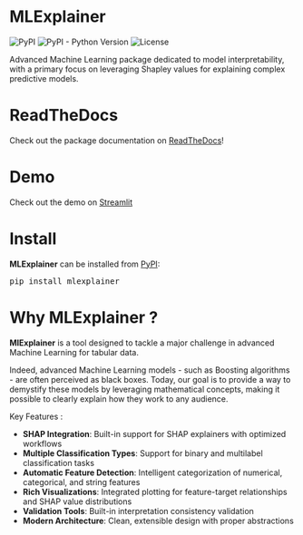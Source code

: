 # MLExplainer

<p align="left">
    <img alt="PyPI" src="https://img.shields.io/pypi/v/mlexplainer">
    <img alt="PyPI - Python Version" src="https://img.shields.io/pypi/pyversions/mlexplainer">
    <img alt="License" src="https://img.shields.io/github/license/zachariebuisson1/mlexplainer">
</p>

Advanced Machine Learning package dedicated to model interpretability, with a primary focus on leveraging Shapley values for explaining complex predictive models.

# ReadTheDocs

Check out the package documentation on [ReadTheDocs](https://mlexplainer.readthedocs.io/en/latest/index.html)!

# Demo

Check out the demo on [Streamlit](https://mlexplainer.streamlit.app/)

# Install

**MLExplainer** can be installed from [PyPI](https://pypi.org/project/mlexplainer/):

<pre>
pip install mlexplainer
</pre>

# Why MLExplainer ?

**MlExplainer** is a tool designed to tackle a major challenge in advanced Machine Learning for tabular data.

Indeed, advanced Machine Learning models - such as Boosting algorithms - are often perceived as black boxes. 
Today, our goal is to provide a way to demystify these models by leveraging mathematical concepts, making it possible to clearly explain how they work to any audience.

Key Features :

* **SHAP Integration**: Built-in support for SHAP explainers with optimized workflows
* **Multiple Classification Types**: Support for binary and multilabel classification tasks
* **Automatic Feature Detection**: Intelligent categorization of numerical, categorical, and string features
* **Rich Visualizations**: Integrated plotting for feature-target relationships and SHAP value distributions
* **Validation Tools**: Built-in interpretation consistency validation
* **Modern Architecture**: Clean, extensible design with proper abstractions